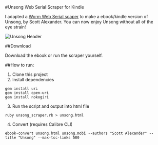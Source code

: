 #Unsong Web Serial Scraper for Kindle

I adapted a [Worm Web Serial scaper](https://github.com/rhelsing/worm_scraper) to make a ebook/kindle version of Unsong, by Scott Alexander. You can now enjoy Unsong without all of the eye strain!

![Unsong Header](http://i.imgur.com/d9LvKMc.png)

##Download

Download the ebook or run the scraper yourself.

##How to run:

1. Clone this project
2. Install dependencies

```command
gem install uri
gem install open-uri
gem install nokogiri
```

3. Run the script and output into html file

```command
ruby unsong_scraper.rb > unsong.html
```

4. Convert (requires Calibre CLI)

```command
ebook-convert unsong.html unsong.mobi --authors "Scott Alexander" --title "Unsong" --max-toc-links 500
```
